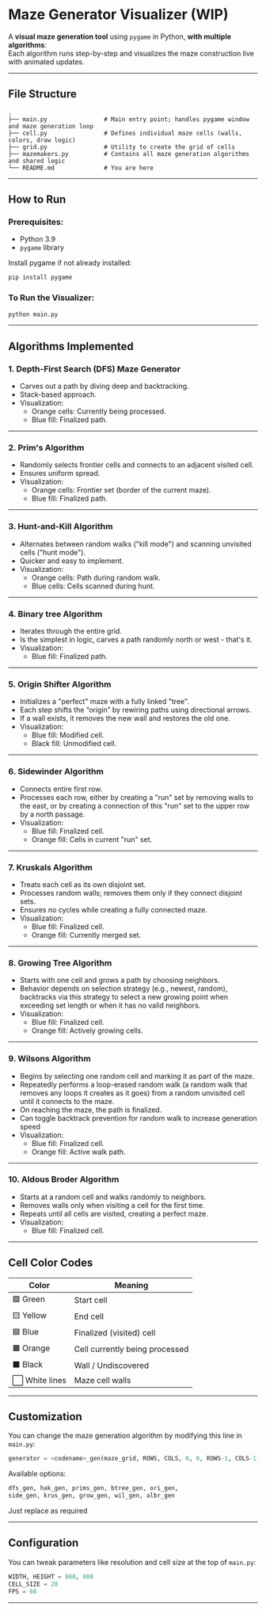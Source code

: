 # Maze Generator Visualizer (WIP)

A **visual maze generation tool** using `pygame` in Python, **with multiple algorithms**:  
Each algorithm runs step-by-step and visualizes the maze construction live with animated updates.

---

## File Structure

```
.
├── main.py                # Main entry point; handles pygame window and maze generation loop
├── cell.py                # Defines individual maze cells (walls, colors, draw logic)
├── grid.py                # Utility to create the grid of cells
├── mazemakers.py          # Contains all maze generation algorithms and shared logic
└── README.md              # You are here
```

---

## How to Run

### Prerequisites:
- Python 3.9
- `pygame` library

Install pygame if not already installed:
```bash
pip install pygame
```

###  To Run the Visualizer:
```bash
python main.py
```

---

## Algorithms Implemented

### 1. **Depth-First Search (DFS) Maze Generator**
- Carves out a path by diving deep and backtracking.
- Stack-based approach.
- Visualization:
  - Orange cells: Currently being processed.
  - Blue fill: Finalized path.

---

### 2. **Prim's Algorithm**
- Randomly selects frontier cells and connects to an adjacent visited cell.
- Ensures uniform spread.
- Visualization:
  - Orange cells: Frontier set (border of the current maze).
  - Blue fill: Finalized path.

---

### 3. **Hunt-and-Kill Algorithm**
- Alternates between random walks ("kill mode") and scanning unvisited cells ("hunt mode").
- Quicker and easy to implement.
- Visualization:
  - Orange cells: Path during random walk.
  - Blue cells: Cells scanned during hunt.

---

### 4. **Binary tree Algorithm**
- Iterates through the entire grid.
- Is the simplest in logic, carves a path randomly north or west - that's it.
- Visualization:
  - Blue fill: Finalized path.

---

### 5. **Origin Shifter Algorithm**
- Initializes a "perfect" maze with a fully linked "tree".
- Each step shifts the “origin” by rewiring paths using directional arrows.
- If a wall exists, it removes the new wall and restores the old one.
- Visualization:
  - Blue fill: Modified cell.
  - Black fill: Unmodified cell.

---

### 6. **Sidewinder Algorithm**
- Connects entire first row.
- Processes each row, either by creating a "run" set by removing walls to the east, or by creating a connection of this "run" set to the upper row by a north passage.
- Visualization:
  - Blue fill: Finalized cell.
  - Orange fill: Cells in current "run" set.

---

### 7. **Kruskals Algorithm**
- Treats each cell as its own disjoint set.
- Processes random walls; removes them only if they connect disjoint sets.
- Ensures no cycles while creating a fully connected maze.
- Visualization:
  - Blue fill: Finalized cell.
  - Orange fill: Currently merged set.

---

### 8. **Growing Tree Algorithm**
- Starts with one cell and grows a path by choosing neighbors.
- Behavior depends on selection strategy (e.g., newest, random), backtracks via this strategy to select a new growing point when exceeding set length or when it has no valid neighbors.
- Visualization:
  - Blue fill: Finalized cell.
  - Orange fill: Actively growing cells.

---

### 9. **Wilsons Algorithm**
- Begins by selecting one random cell and marking it as part of the maze.
- Repeatedly performs a loop-erased random walk (a random walk that removes any loops it creates as it goes) from a random unvisited cell until it connects to the maze.
- On reaching the maze, the path is finalized.
- Can toggle backtrack prevention for random walk to increase generation speed
- Visualization:
  - Blue fill: Finalized cell.
  - Orange fill: Active walk path.

---

### 10. **Aldous Broder Algorithm**
- Starts at a random cell and walks randomly to neighbors.
- Removes walls only when visiting a cell for the first time.
- Repeats until all cells are visited, creating a perfect maze.
- Visualization:
  - Blue fill: Finalized cell.

---

## Cell Color Codes

| Color         | Meaning                          |
|---------------|----------------------------------|
| 🟩 Green       | Start cell                        |
| 🟨 Yellow      | End cell                          |
| 🟦 Blue        | Finalized (visited) cell          |
| 🟧 Orange      | Cell currently being processed    |
| ⬛ Black       | Wall / Undiscovered               |
| ⬜ White lines | Maze cell walls                   |

---

## Customization

You can change the maze generation algorithm by modifying this line in `main.py`:

```python
generator = <codename>_gen(maze_grid, ROWS, COLS, 0, 0, ROWS-1, COLS-1)
```

Available options:
```python
dfs_gen, hak_gen, prims_gen, btree_gen, ori_gen, 
side_gen, krus_gen, grow_gen, wil_gen, albr_gen
```

Just replace as required

---

## Configuration

You can tweak parameters like resolution and cell size at the top of `main.py`:

```python
WIDTH, HEIGHT = 800, 800
CELL_SIZE = 20
FPS = 60
```

---

